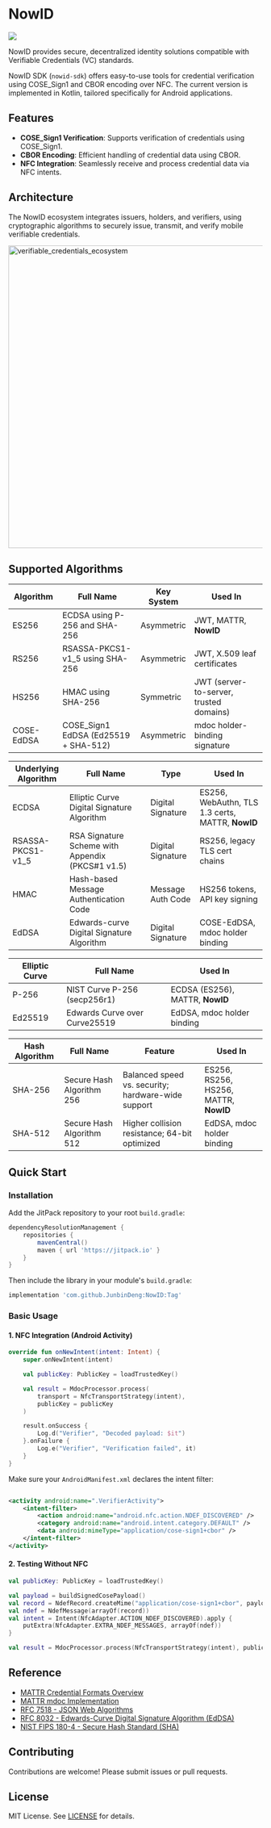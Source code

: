 # NowID

[![](https://jitpack.io/v/JunbinDeng/NowID.svg)](https://jitpack.io/#JunbinDeng/NowID)

NowID provides secure, decentralized identity solutions compatible with Verifiable Credentials (VC)
standards.

NowID SDK (`nowid-sdk`) offers easy-to-use tools for credential verification using COSE_Sign1 and
CBOR encoding over NFC. The current version is implemented in Kotlin, tailored specifically for
Android applications.

## Features

* **COSE\_Sign1 Verification**: Supports verification of credentials using COSE\_Sign1.
* **CBOR Encoding**: Efficient handling of credential data using CBOR.
* **NFC Integration**: Seamlessly receive and process credential data via NFC intents.


## Architecture

The NowID ecosystem integrates issuers, holders, and verifiers, using cryptographic algorithms to securely issue, transmit, and verify mobile verifiable credentials.

<img src="https://github.com/user-attachments/assets/7f1fdd1f-0a59-48d6-9ee0-25814dfe35d8" alt="verifiable_credentials_ecosystem" width="600"/>

## Supported Algorithms

| Algorithm  | Full Name                            | Key System | Used In                                  |
|------------|--------------------------------------|------------|------------------------------------------|
| ES256      | ECDSA using P-256 and SHA-256        | Asymmetric | JWT, MATTR, **NowID**                    |
| RS256      | RSASSA-PKCS1-v1_5 using SHA-256      | Asymmetric | JWT, X.509 leaf certificates             |
| HS256      | HMAC using SHA-256                   | Symmetric  | JWT  (server-to-server, trusted domains) |
| COSE-EdDSA | COSE_Sign1 EdDSA (Ed25519 + SHA-512) | Asymmetric | mdoc holder-binding signature            |

| Underlying Algorithm | Full Name                                        | Type              | Used In                                          |
|----------------------|--------------------------------------------------|-------------------|--------------------------------------------------|
| ECDSA                | Elliptic Curve Digital Signature Algorithm       | Digital Signature | ES256, WebAuthn, TLS 1.3 certs, MATTR, **NowID** |
| RSASSA-PKCS1-v1_5    | RSA Signature Scheme with Appendix (PKCS#1 v1.5) | Digital Signature | RS256, legacy TLS cert chains                    |
| HMAC                 | Hash-based Message Authentication Code           | Message Auth Code | HS256 tokens, API key signing                    |
| EdDSA                | Edwards-curve Digital Signature Algorithm        | Digital Signature | COSE-EdDSA, mdoc holder binding                  |

| Elliptic Curve | Full Name                     | Used In                         |
|----------------|-------------------------------|---------------------------------|
| P-256          | NIST Curve P-256 (secp256r1)  | ECDSA (ES256), MATTR, **NowID** |
| Ed25519        | Edwards Curve over Curve25519 | EdDSA, mdoc holder binding      |

| Hash Algorithm | Full Name                 | Feature                                            | Used In                               |
|----------------|---------------------------|----------------------------------------------------|---------------------------------------|
| SHA-256        | Secure Hash Algorithm 256 | Balanced speed vs. security; hardware-wide support | ES256, RS256, HS256, MATTR, **NowID** |
| SHA-512        | Secure Hash Algorithm 512 | Higher collision resistance; 64-bit optimized      | EdDSA, mdoc holder binding            |

## Quick Start

### Installation

Add the JitPack repository to your root `build.gradle`:

```gradle
dependencyResolutionManagement {
    repositories {
        mavenCentral()
        maven { url 'https://jitpack.io' }
    }
}
```

Then include the library in your module's `build.gradle`:

```gradle
implementation 'com.github.JunbinDeng:NowID:Tag'
```

### Basic Usage

#### 1. NFC Integration (Android Activity)

```kotlin
override fun onNewIntent(intent: Intent) {
    super.onNewIntent(intent)

    val publicKey: PublicKey = loadTrustedKey()

    val result = MdocProcessor.process(
        transport = NfcTransportStrategy(intent),
        publicKey = publicKey
    )

    result.onSuccess {
        Log.d("Verifier", "Decoded payload: $it")
    }.onFailure {
        Log.e("Verifier", "Verification failed", it)
    }
}
```

Make sure your `AndroidManifest.xml` declares the intent filter:

```xml

<activity android:name=".VerifierActivity">
    <intent-filter>
        <action android:name="android.nfc.action.NDEF_DISCOVERED" />
        <category android:name="android.intent.category.DEFAULT" />
        <data android:mimeType="application/cose-sign1+cbor" />
    </intent-filter>
</activity>
```

#### 2. Testing Without NFC

```kotlin
val publicKey: PublicKey = loadTrustedKey()

val payload = buildSignedCosePayload()
val record = NdefRecord.createMime("application/cose-sign1+cbor", payload)
val ndef = NdefMessage(arrayOf(record))
val intent = Intent(NfcAdapter.ACTION_NDEF_DISCOVERED).apply {
    putExtra(NfcAdapter.EXTRA_NDEF_MESSAGES, arrayOf(ndef))
}

val result = MdocProcessor.process(NfcTransportStrategy(intent), publicKey)
```

## Reference

- [MATTR Credential Formats Overview](https://learn.mattr.global/docs/formats-overview)
- [MATTR mdoc Implementation](https://learn.mattr.global/docs/mdocs/mattr)
- [RFC 7518 - JSON Web Algorithms](https://datatracker.ietf.org/doc/html/rfc7518#section-3.1)
- [RFC 8032 - Edwards-Curve Digital Signature Algorithm (EdDSA)](https://datatracker.ietf.org/doc/html/rfc8032)
- [NIST FIPS 180-4 - Secure Hash Standard (SHA)](https://nvlpubs.nist.gov/nistpubs/fips/nist.fips.180-4.pdf)

## Contributing

Contributions are welcome! Please submit issues or pull requests.

## License

MIT License. See [LICENSE](https://github.com/JunbinDeng/NowID/blob/main/LICENSE) for details.
